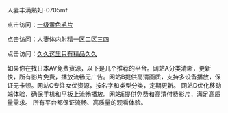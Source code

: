 人妻丰满熟妇-0705mf

点击访问：<a href="https://cfad.pages.dev/">一级黄色毛片</a>

点击访问：<a href="https://gfd-5xg.pages.dev/">人妻体内射精一区二区三四</a>

点击访问：<a href="https://fdhf-454.pages.dev/">久久这里只有精品久久</a>

如果你在找日本AV免费资源，以下是几个推荐的平台。网站A分类清晰，更新快，所有影片免费，播放流畅无广告。网站B提供高清画质，支持多设备播放，保证无卡顿。网站C专注女优资源，按名字和类型分类，定期更新。
网站D优化移动端体验，确保手机和平板上流畅播放。网站E提供免费和高清付费影片，满足高质量需求。
所有平台都保证流畅、高质量的观看体验。

<span style="display:none;">[Canonical link](）</span>


